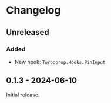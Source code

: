 # Changelog

## Unreleased

### Added

- New hook: `Turboprop.Hooks.PinInput`

## 0.1.3 - 2024-06-10

Initial release.
